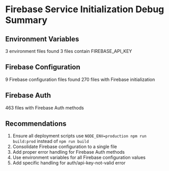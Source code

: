 
# Firebase Service Initialization Debug Summary

## Environment Variables
3 environment files found
3 files contain FIREBASE_API_KEY

## Firebase Configuration
9 Firebase configuration files found
270 files with Firebase initialization

## Firebase Auth
463 files with Firebase Auth methods

## Recommendations

1. Ensure all deployment scripts use `NODE_ENV=production npm run build:prod` instead of `npm run build`
2. Consolidate Firebase configuration to a single file
3. Add proper error handling for Firebase Auth methods
4. Use environment variables for all Firebase configuration values
5. Add specific handling for auth/api-key-not-valid error
